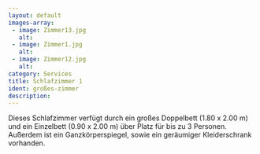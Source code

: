 ```yaml
---
layout: default
images-array:
 - image: Zimmer13.jpg
   alt: 
 - image: Zimmer1.jpg
   alt: 
 - image: Zimmer12.jpg
   alt: 
category: Services
title: Schlafzimmer 1
ident: großes-zimmer
description: 
---
```

Dieses Schlafzimmer verfügt durch ein großes Doppelbett (1.80 x 2.00 m) und ein 
Einzelbett (0.90 x 2.00 m) über Platz für bis zu 3 Personen. Außerdem ist ein Ganzkörperspiegel, sowie
ein geräumiger Kleiderschrank vorhanden.